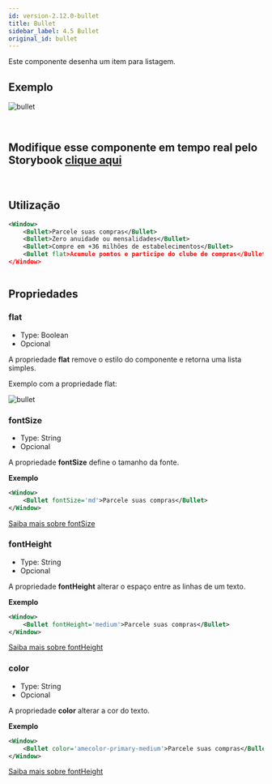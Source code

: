 ```yaml
---
id: version-2.12.0-bullet
title: Bullet
sidebar_label: 4.5 Bullet
original_id: bullet
---
```


Este componente desenha um item para listagem.

## Exemplo

![bullet](assets/images_components/v2.0.0/bullet.jpg)

<br>

## Modifique esse componente em tempo real pelo Storybook [clique aqui](https://ame-miniapp-components.calindra.com.br/storybook/?path=/story/textos-bullet--basic)

<br>

## Utilização

```xml
<Window>
    <Bullet>Parcele suas compras</Bullet>
    <Bullet>Zero anuidade ou mensalidades</Bullet>
    <Bullet>Compre em +36 milhões de estabelecimentos</Bullet>
    <Bullet flat>Acumule pontos e participe do clube de compras</Bullet>
</Window>
```

![]()

## Propriedades

### flat

- Type: Boolean
- Opcional

A propriedade **flat** remove o estilo do componente e retorna uma lista simples.

Exemplo com a propriedade flat:

![bullet](assets/images_components/v2.0.0/bullet-flat.png)

### fontSize

- Type: String
- Opcional

A propriedade **fontSize** define o tamanho da fonte.

**Exemplo**

```xml
<Window>
    <Bullet fontSize='md'>Parcele suas compras</Bullet>
</Window>
```

[Saiba mais sobre fontSize](fontSizes.md)

### fontHeight

- Type: String
- Opcional

A propriedade **fontHeight** alterar o espaço entre as linhas de um texto.

**Exemplo**

```xml
<Window>
    <Bullet fontHeight='medium'>Parcele suas compras</Bullet>
</Window>
```

[Saiba mais sobre fontHeight](fontHeight.md)

### color

- Type: String
- Opcional

A propriedade **color** alterar a cor do texto.

**Exemplo**

```xml
<Window>
    <Bullet color='amecolor-primary-medium'>Parcele suas compras</Bullet>
</Window>
```

[Saiba mais sobre fontHeight](fontHeight.md)
